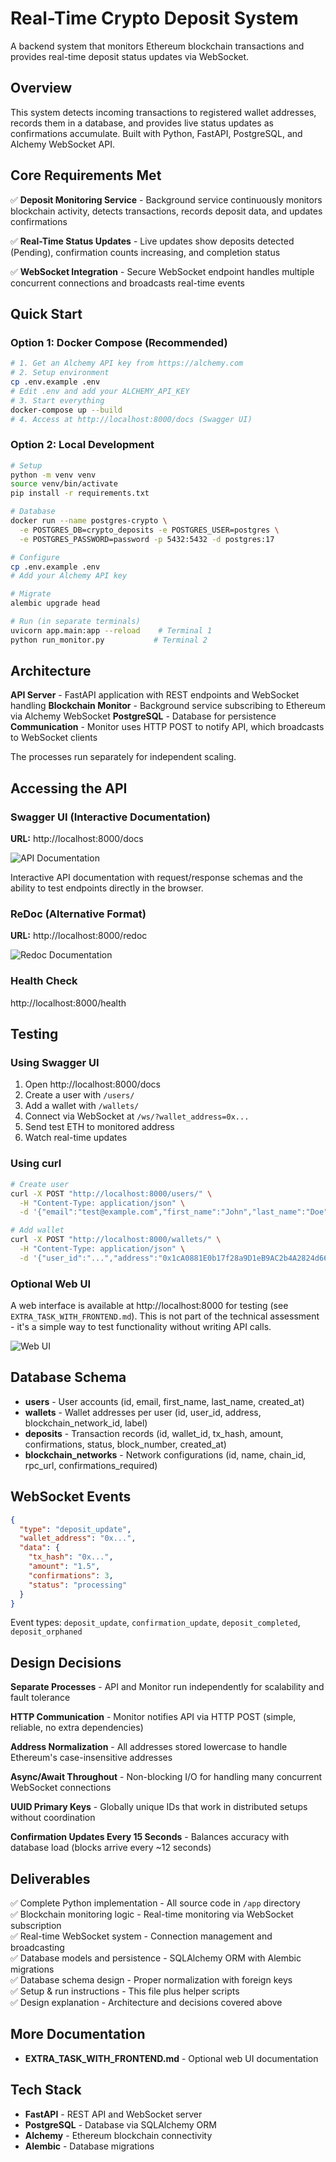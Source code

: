 # Real-Time Crypto Deposit System

A backend system that monitors Ethereum blockchain transactions and provides real-time deposit status updates via WebSocket.

## Overview

This system detects incoming transactions to registered wallet addresses, records them in a database, and provides live status updates as confirmations accumulate. Built with Python, FastAPI, PostgreSQL, and Alchemy WebSocket API.

## Core Requirements Met

✅ **Deposit Monitoring Service** - Background service continuously monitors blockchain activity, detects transactions, records deposit data, and updates confirmations

✅ **Real-Time Status Updates** - Live updates show deposits detected (Pending), confirmation counts increasing, and completion status

✅ **WebSocket Integration** - Secure WebSocket endpoint handles multiple concurrent connections and broadcasts real-time events

## Quick Start

### Option 1: Docker Compose (Recommended)

```bash
# 1. Get an Alchemy API key from https://alchemy.com
# 2. Setup environment
cp .env.example .env
# Edit .env and add your ALCHEMY_API_KEY
# 3. Start everything
docker-compose up --build
# 4. Access at http://localhost:8000/docs (Swagger UI)
```

### Option 2: Local Development

```bash
# Setup
python -m venv venv
source venv/bin/activate
pip install -r requirements.txt

# Database
docker run --name postgres-crypto \
  -e POSTGRES_DB=crypto_deposits -e POSTGRES_USER=postgres \
  -e POSTGRES_PASSWORD=password -p 5432:5432 -d postgres:17

# Configure
cp .env.example .env
# Add your Alchemy API key

# Migrate
alembic upgrade head

# Run (in separate terminals)
uvicorn app.main:app --reload    # Terminal 1
python run_monitor.py           # Terminal 2
```

## Architecture

**API Server** - FastAPI application with REST endpoints and WebSocket handling
**Blockchain Monitor** - Background service subscribing to Ethereum via Alchemy WebSocket
**PostgreSQL** - Database for persistence
**Communication** - Monitor uses HTTP POST to notify API, which broadcasts to WebSocket clients

The processes run separately for independent scaling.

## Accessing the API

### Swagger UI (Interactive Documentation)

**URL:** http://localhost:8000/docs

![API Documentation](imgs/docs.png)

Interactive API documentation with request/response schemas and the ability to test endpoints directly in the browser.

### ReDoc (Alternative Format)

**URL:** http://localhost:8000/redoc

![Redoc Documentation](imgs/redoc.png)

### Health Check
http://localhost:8000/health

## Testing

### Using Swagger UI

1. Open http://localhost:8000/docs
2. Create a user with `/users/`
3. Add a wallet with `/wallets/`
4. Connect via WebSocket at `/ws/?wallet_address=0x...`
5. Send test ETH to monitored address
6. Watch real-time updates

### Using curl

```bash
# Create user
curl -X POST "http://localhost:8000/users/" \
  -H "Content-Type: application/json" \
  -d '{"email":"test@example.com","first_name":"John","last_name":"Doe"}'

# Add wallet
curl -X POST "http://localhost:8000/wallets/" \
  -H "Content-Type: application/json" \
  -d '{"user_id":"...","address":"0x1cA0881E0b17f28a9D1eB9AC2b4A2824d665715a","blockchain_network_id":"..."}'
```

### Optional Web UI

A web interface is available at http://localhost:8000 for testing (see `EXTRA_TASK_WITH_FRONTEND.md`). This is not part of the technical assessment - it's a simple way to test functionality without writing API calls.

![Web UI](imgs/Extra-Front-End%20UI.png)

## Database Schema

- **users** - User accounts (id, email, first_name, last_name, created_at)
- **wallets** - Wallet addresses per user (id, user_id, address, blockchain_network_id, label)
- **deposits** - Transaction records (id, wallet_id, tx_hash, amount, confirmations, status, block_number, created_at)
- **blockchain_networks** - Network configurations (id, name, chain_id, rpc_url, confirmations_required)

## WebSocket Events

```json
{
  "type": "deposit_update",
  "wallet_address": "0x...",
  "data": {
    "tx_hash": "0x...",
    "amount": "1.5",
    "confirmations": 3,
    "status": "processing"
  }
}
```

Event types: `deposit_update`, `confirmation_update`, `deposit_completed`, `deposit_orphaned`

## Design Decisions

**Separate Processes** - API and Monitor run independently for scalability and fault tolerance

**HTTP Communication** - Monitor notifies API via HTTP POST (simple, reliable, no extra dependencies)

**Address Normalization** - All addresses stored lowercase to handle Ethereum's case-insensitive addresses

**Async/Await Throughout** - Non-blocking I/O for handling many concurrent WebSocket connections

**UUID Primary Keys** - Globally unique IDs that work in distributed setups without coordination

**Confirmation Updates Every 15 Seconds** - Balances accuracy with database load (blocks arrive every ~12 seconds)

## Deliverables

✅ Complete Python implementation - All source code in `/app` directory  
✅ Blockchain monitoring logic - Real-time monitoring via WebSocket subscription  
✅ Real-time WebSocket system - Connection management and broadcasting  
✅ Database models and persistence - SQLAlchemy ORM with Alembic migrations  
✅ Database schema design - Proper normalization with foreign keys  
✅ Setup & run instructions - This file plus helper scripts  
✅ Design explanation - Architecture and decisions covered above  

## More Documentation

- **EXTRA_TASK_WITH_FRONTEND.md** - Optional web UI documentation

## Tech Stack

- **FastAPI** - REST API and WebSocket server
- **PostgreSQL** - Database via SQLAlchemy ORM
- **Alchemy** - Ethereum blockchain connectivity
- **Alembic** - Database migrations
